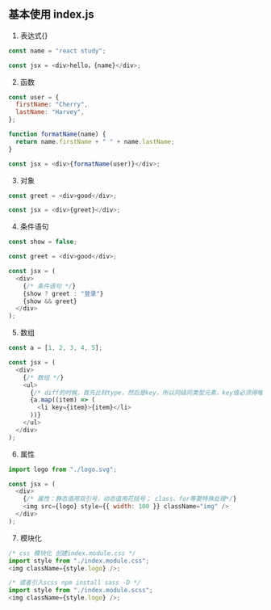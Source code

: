 ## 基本使用 index.js

1. 表达式{}

```javascript
const name = "react study";

const jsx = <div>hello，{name}</div>;
```

2. 函数

```javascript
const user = {
  firstName: "Cherry",
  lastName: "Harvey",
};

function formatName(name) {
  return name.firstName + " " + name.lastName;
}

const jsx = <div>{formatName(user)}</div>;
```

3. 对象

```javascript
const greet = <div>good</div>;

const jsx = <div>{greet}</div>;
```

4. 条件语句

```javascript
const show = false;

const greet = <div>good</div>;

const jsx = (
  <div>
    {/* 条件语句 */}
    {show ? greet : "登录"}
    {show && greet}
  </div>
);
```

5. 数组

```javascript
const a = [1, 2, 3, 4, 5];

const jsx = (
  <div>
    {/* 数组 */}
    <ul>
      {/* diff的时候，首先比较type，然后是key，所以同级同类型元素，key值必须得唯一 */}
      {a.map((item) => (
        <li key={item}>{item}</li>
      ))}
    </ul>
  </div>
);
```

6. 属性

```javascript
import logo from "./logo.svg";

const jsx = (
  <div>
    {/* 属性：静态值用双引号，动态值用花括号； class、for等要特殊处理*/}
    <img src={logo} style={{ width: 100 }} className="img" />
  </div>
);
```

7. 模块化

```javascript
/* css 模块化 创建index.module.css */
import style from "./index.module.css";
<img className={style.logo} />;

/* 或者引入scss npm install sass -D */
import style from "./index.module.scss";
<img className={style.logo} />;
```
